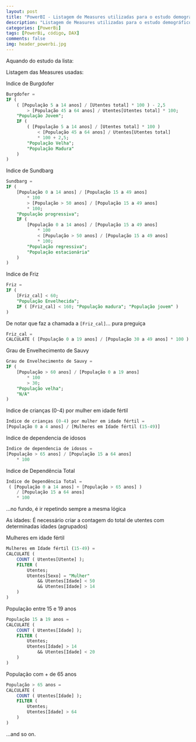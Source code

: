 ```yaml
---
layout: post
title: "PowerBI - Listagem de Measures utilizadas para o estudo demográfico da lista de utentes"
description: "Listagem de Measures utilizadas para o estudo demográfico da lista de utentes."
categories: [PowerBi]
tags: [PowerBi, código, DAX]
comments: false
img: header_powerbi.jpg
---
```


Aquando do estudo da lista:

Listagem das Measures usadas:

Indice de Burgdofer
```SQL
Burgdofer =
IF (
    ( [População 5 a 14 anos] / [Utentes total] * 100 ) - 2,5
        > [População 45 a 64 anos] / Utentes[Utentes total] * 100;
    "População Jovem";
    IF (
        ( [População 5 a 14 anos] / [Utentes total] * 100 )
            < [População 45 a 64 anos] / Utentes[Utentes total]
            * 100 + 2,5;
        "População Velha";
        "População Madura"
    )
)
```

Indice de Sundbarg
```SQL
Sundbarg =
IF (
    [População 0 a 14 anos] / [População 15 a 49 anos]
        * 100
        > [População > 50 anos] / [População 15 a 49 anos]
        * 100;
    "População progressiva";
    IF (
        [População 0 a 14 anos] / [População 15 a 49 anos]
            * 100
            < [População > 50 anos] / [População 15 a 49 anos]
            * 100;
        "População regressiva";
        "População estacionária"
    )
)
```

Indice de Friz
```SQL
Friz =
IF (
    [Friz_cal] < 60;
    "População Envelhecida";
    IF ( [Friz_cal] < 160; "População madura"; "População jovem" )
)
```
De notar que faz a chamada a ```[Friz_cal]```... pura preguiça
```SQL
Friz_cal =
CALCULATE ( [População 0 a 19 anos] / [População 30 a 49 anos] * 100 )
```

Grau de Envelhecimento de Sauvy
```SQL
Grau de Envelhecimento de Sauvy =
IF (
    [População > 60 anos] / [População 0 a 19 anos]
        * 100
        > 30;
    "População velha";
    "N/A"
)
```

Indice de crianças (0-4) por mulher em idade fértil
```SQL
Indice de crianças (0-4) por mulher em idade fértil =
[População 0 a 4 anos] / [Mulheres em Idade fértil (15-49)]
```

Indice de dependencia de idosos
```SQL
Indice de dependencia de idosos =
[População > 65 anos] / [População 15 a 64 anos]
    * 100
```

Indice de Dependência Total
```SQL
Indice de Dependência Total =
 ( [População 0 a 14 anos] + [População > 65 anos] )
    / [População 15 a 64 anos]
    * 100
```

...no fundo, é ir repetindo sempre a mesma lógica

As idades:
É necessário criar a contagem do total de utentes com determinadas idades (agrupados)

Mulheres em idade fértil
```SQL
Mulheres em Idade fértil (15-49) =
CALCULATE (
    COUNT ( Utentes[Utente] );
    FILTER (
        Utentes;
        Utentes[Sexo] = "Mulher"
            && Utentes[Idade] < 50
            && Utentes[Idade] > 14
    )
)
```

População entre 15 e 19 anos
```SQL
População 15 a 19 anos =
CALCULATE (
    COUNT ( Utentes[Idade] );
    FILTER (
        Utentes;
        Utentes[Idade] > 14
            && Utentes[Idade] < 20
    )
)
```

População com + de 65 anos
```SQL
População > 65 anos =
CALCULATE (
    COUNT ( Utentes[Idade] );
    FILTER (
        Utentes;
        Utentes[Idade] > 64
    )
)
```
...and so on.

